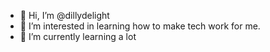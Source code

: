 - 👋 Hi, I’m @dillydelight
- 👀 I’m interested in learning how to make tech work for me.
- 🌱 I’m currently learning a lot

<!---
dillydelight/dillydelight is a ✨ special ✨ repository because its `README.md` (this file) appears on your GitHub profile.
You can click the Preview link to take a look at your changes.
--->
